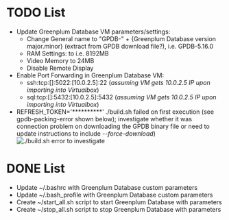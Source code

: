 # TODO List
- Update Greenplum Database VM parameters/settings:
  - Change General name to "GPDB-" + {Greenplum Database version major.minor} (extract from GPDB download file?), i.e. GPDB-5.16.0
  - RAM Settings: to i.e. 8192MB
  - Video Memory to 24MB
  - Disable Remote Display
- Enable Port Forwarding in Greenplum Database VM:
  - ssh:tcp:[]:5022:[10.0.2.5]:22 (_assuming VM gets 10.0.2.5 IP upon importing into Virtualbox_)
  - sql:tcp:[]:5432:[10.0.2.5]:5432 (_assuming VM gets 10.0.2.5 IP upon importing into Virtualbox_)
- REFRESH_TOKEN='**********' ./build.sh failed on first execution (see gpdb-packing-error shown below); investigate whether it was connection problem on downloading the GPDB binary file or need to update instructions to include _--force-download_)
![./build.sh error to investigate](gpdb-packaging-error.tiff "./build.sh error to investigate")


# DONE List
- Update ~/.bashrc with Greenplum Database custom parameters
- Update ~/.bash_profile with Greenplum Database custom parameters
- Create ~/start_all.sh script to start Greenplum Database with parameters
- Create ~/stop_all.sh script to stop Greenplum Database with parameters 
